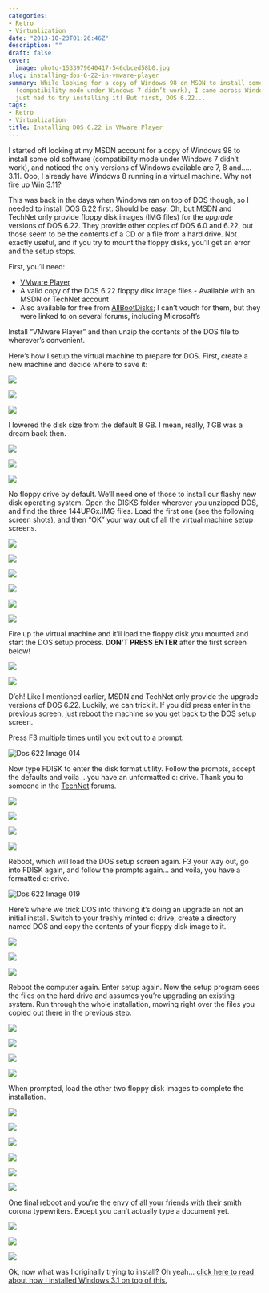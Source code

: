 ```yaml
---
categories:
- Retro
- Virtualization
date: "2013-10-23T01:26:46Z"
description: ""
draft: false
cover:
  image: photo-1533979640417-546cbced58b0.jpg
slug: installing-dos-6-22-in-vmware-player
summary: While looking for a copy of Windows 98 on MSDN to install some old software
  (compatibility mode under Windows 7 didn’t work), I came across Windows 3.11. I
  just had to try installing it! But first, DOS 6.22...
tags:
- Retro
- Virtualization
title: Installing DOS 6.22 in VMware Player
---
```

I started off looking at my MSDN account for a copy of Windows 98 to install some old software (compatibility mode under Windows 7 didn’t work), and noticed the only versions of Windows available are 7, 8 and….. 3.11. Ooo, I already have Windows 8 running in a virtual machine. Why not fire up Win 3.11?

This was back in the days when Windows ran on top of DOS though, so I needed to install DOS 6.22 first. Should be easy. Oh, but MSDN and TechNet only provide floppy disk images (IMG files) for the _upgrade_ versions of DOS 6.22. They provide other copies of DOS 6.0 and 6.22, but those seem to be the contents of a CD or a file from a hard drive. Not exactly useful, and if you try to mount the floppy disks, you’ll get an error and the setup stops.

First, you’ll need:

- [VMware Player](http://www.vmware.com/products/player/)
- A valid copy of the DOS 6.22 floppy disk image files - Available with an MSDN or TechNet account
- Also available for free from [AllBootDisks](http://www.allbootdisks.com/download/iso.html); I can’t vouch for them, but they were linked to on several forums, including Microsoft’s

Install “VMware Player” and then unzip the contents of the DOS file to wherever’s convenient.

Here’s how I setup the virtual machine to prepare for DOS. First, create a new machine and decide where to save it:

![](https://grantwinney.com/content/images/2019/05/Image-001.png)

![](https://grantwinney.com/content/images/2019/05/Image-002.png)

![](https://grantwinney.com/content/images/2019/05/Image-003.png)

I lowered the disk size from the default 8 GB. I mean, really, _1_ GB was a dream back then.

![](https://grantwinney.com/content/images/2019/05/Image-004.png)

![](https://grantwinney.com/content/images/2019/05/Image-005.png)

![](https://grantwinney.com/content/images/2019/05/enhanced-buzz-1383-1316471212-32.jpg)

No floppy drive by default. We’ll need one of those to install our flashy new disk operating system. Open the DISKS folder wherever you unzipped DOS, and find the three 144UPGx.IMG files. Load the first one (see the following screen shots), and then “OK” your way out of all the virtual machine setup screens.

![](https://grantwinney.com/content/images/2019/05/Image-006.png)

![](https://grantwinney.com/content/images/2019/05/Image-007.png)

![](https://grantwinney.com/content/images/2019/05/Image-008.png)

![](https://grantwinney.com/content/images/2019/05/Image-009.png)

![](https://grantwinney.com/content/images/2019/05/Image-010.png)

![](https://grantwinney.com/content/images/2019/05/Image-011.png)

Fire up the virtual machine and it’ll load the floppy disk you mounted and start the DOS setup process. **DON’T PRESS ENTER** after the first screen below!

![](https://grantwinney.com/content/images/2019/05/Image-012.png)

![](https://grantwinney.com/content/images/2019/05/Image-013.png)

D’oh! Like I mentioned earlier, MSDN and TechNet only provide the upgrade versions of DOS 6.22. Luckily, we can trick it. If you did press enter in the previous screen, just reboot the machine so you get back to the DOS setup screen.

Press F3 multiple times until you exit out to a prompt.

![Dos 622 Image 014](https://grantwinney.com/content/images/2014/04/Image-014.png)

Now type FDISK to enter the disk format utility. Follow the prompts, accept the defaults and voila .. you have an unformatted c: drive. Thank you to someone in the [TechNet](http://social.technet.microsoft.com/Forums/windowsserver/en-US/e18f4409-6b2d-437a-b505-7e18db77f608/msdos-622-under-hyperv?forum=winserverhyperv) forums.

![](https://grantwinney.com/content/images/2019/05/Image-015.png)

![](https://grantwinney.com/content/images/2019/05/Image-016.png)

![](https://grantwinney.com/content/images/2019/05/Image-017.png)

![](https://grantwinney.com/content/images/2019/05/Image-018.png)

Reboot, which will load the DOS setup screen again. F3 your way out, go into FDISK again, and follow the prompts again… and voila, you have a formatted c: drive.

![Dos 622 Image 019](https://grantwinney.com/content/images/2014/04/Image-019.png)

Here’s where we trick DOS into thinking it’s doing an upgrade an not an initial install. Switch to your freshly minted c: drive, create a directory named DOS and copy the contents of your floppy disk image to it.

![](https://grantwinney.com/content/images/2019/05/Image-020.png)

![](https://grantwinney.com/content/images/2019/05/Image-021.png)

![](https://grantwinney.com/content/images/2019/05/Image-022.png)

Reboot the computer again. Enter setup again. Now the setup program sees the files on the hard drive and assumes you’re upgrading an existing system. Run through the whole installation, mowing right over the files you copied out there in the previous step.

![](https://grantwinney.com/content/images/2019/05/Image-023.png)

![](https://grantwinney.com/content/images/2019/05/Image-024.png)

![](https://grantwinney.com/content/images/2019/05/Image-025.png)

![](https://grantwinney.com/content/images/2019/05/Image-026.png)

When prompted, load the other two floppy disk images to complete the installation.

![](https://grantwinney.com/content/images/2019/05/Image-027.png)

![](https://grantwinney.com/content/images/2019/05/Image-028.png)

![](https://grantwinney.com/content/images/2019/05/Image-029.png)

![](https://grantwinney.com/content/images/2019/05/Image-030.png)

![](https://grantwinney.com/content/images/2019/05/Image-031.png)

![](https://grantwinney.com/content/images/2019/05/Image-032.png)

One final reboot and you’re the envy of all your friends with their smith corona typewriters. Except you can’t actually type a document yet.

![](https://grantwinney.com/content/images/2019/05/Image-033.png)

![](https://grantwinney.com/content/images/2019/05/Image-034.png)

![](https://grantwinney.com/content/images/2019/05/Image-035.png)

Ok, now what was I originally trying to install? Oh yeah... [click here to read about how I installed Windows 3.1 on top of this.](https://grantwinney.com/installing-windows-3-1-in-vmware-player/)